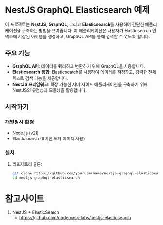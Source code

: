 # NestJS GraphQL Elasticsearch 예제

이 프로젝트는 **NestJS**, **GraphQL**, 그리고 **Elasticsearch**를 사용하여 간단한 애플리케이션을 구축하는 방법을 보여줍니다. 이 애플리케이션은 사용자가 Elasticsearch 인덱스에 저장된 아이템을 생성하고, GraphQL API를 통해 검색할 수 있도록 합니다.

## 주요 기능

- **GraphQL API**: 데이터를 쿼리하고 변환하기 위해 GraphQL을 사용합니다.
- **Elasticsearch 통합**: Elasticsearch를 사용하여 데이터를 저장하고, 강력한 전체 텍스트 검색 기능을 제공합니다.
- **NestJS 프레임워크**: 확장 가능한 서버 사이드 애플리케이션을 구축하기 위해 NestJS의 유연성과 모듈성을 활용합니다.

## 시작하기

### 개발당시 환경

- Node.js (v21)
- Elasticsearch (8버전 도커 이미지 사용)

### 설치

1. 리포지토리 클론:

   ```bash
   git clone https://github.com/yourusername/nestjs-graphql-elasticsearch.git
   cd nestjs-graphql-elasticsearch
   ```

# 참고사이트

1. NestJS + ElasticSearch
   - https://github.com/codemask-labs/nestjs-elasticsearch

